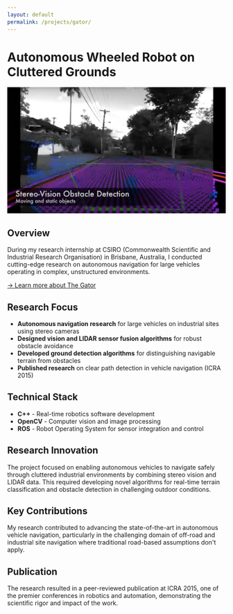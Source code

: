 ```yaml
---
layout: default
permalink: /projects/gator/
---
```


<div class="section" markdown="1">

# Autonomous Wheeled Robot on Cluttered Grounds

<div class="project-hero">
  <img src="/assets/images/csirogator.jpg" alt="CSIRO Gator autonomous vehicle">
</div>

## Overview

During my research internship at CSIRO (Commonwealth Scientific and Industrial Research Organisation) in Brisbane, Australia, I conducted cutting-edge research on autonomous navigation for large vehicles operating in complex, unstructured environments.

[→ Learn more about The Gator](https://research.csiro.au/robotics/gator/)

## Research Focus

- **Autonomous navigation research** for large vehicles on industrial sites using stereo cameras
- **Designed vision and LIDAR sensor fusion algorithms** for robust obstacle avoidance
- **Developed ground detection algorithms** for distinguishing navigable terrain from obstacles
- **Published research** on clear path detection in vehicle navigation (ICRA 2015)

## Technical Stack

- **C++** - Real-time robotics software development
- **OpenCV** - Computer vision and image processing
- **ROS** - Robot Operating System for sensor integration and control

## Research Innovation

The project focused on enabling autonomous vehicles to navigate safely through cluttered industrial environments by combining stereo vision and LIDAR data. This required developing novel algorithms for real-time terrain classification and obstacle detection in challenging outdoor conditions.

## Key Contributions

My research contributed to advancing the state-of-the-art in autonomous vehicle navigation, particularly in the challenging domain of off-road and industrial site navigation where traditional road-based assumptions don't apply.

## Publication

The research resulted in a peer-reviewed publication at ICRA 2015, one of the premier conferences in robotics and automation, demonstrating the scientific rigor and impact of the work.

</div>